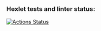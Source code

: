 ### Hexlet tests and linter status:
[![Actions Status](https://github.com/ponttor/frontend-project-lvl4/workflows/hexlet-check/badge.svg)](https://github.com/ponttor/frontend-project-lvl4/actions)